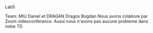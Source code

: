 Lab5

Team: MIU Daniel et DRAGAN Dragos Bogdan
Nous avons colabore par Zoom videoconferance.
Aussi nous n'avons pas aucune probleme dans notre TD


